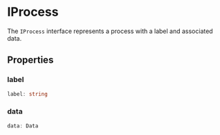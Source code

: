 # IProcess

The `IProcess` interface represents a process with a label and associated data.

## Properties

### label

```ts
label: string
```

### data

```ts
data: Data
```
